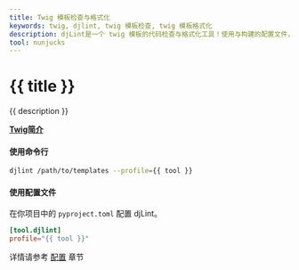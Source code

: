 ```yaml
---
title: Twig 模板检查与格式化
keywords: twig, djlint, twig 模板检查, twig 模板格式化
description: djLint是一个 twig 模板的代码检查与格式化工具！使用与构建的配置文件，充分利用djLint来检查并格式化你的模板。
tool: nunjucks
---
```


# {{ title }}

{{ description }}

**[Twig简介](https://twig.symfony.com/)**

#### 使用命令行

```bash
djlint /path/to/templates --profile={{ tool }}
```

#### 使用配置文件

在你项目中的 `pyproject.toml` 配置 djLint。

```toml
[tool.djlint]
profile="{{ tool }}"
```

<div class="box notification is-info is-light">
    <span class="icon is-large"><i class="fas fa-2x fa-circle-arrow-right"></i></span><div class="my-auto ml-3 is-inline-block">详情请参考 <a href="/docs/configuration/">配置</a> 章节</div>
</div>

